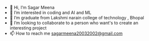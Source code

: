 - 👋 Hi, I’m Sagar Meena
- 👀 I’m interested in coding and AI and ML
- 🌱 I’m graduate from Lakshmi narain college of technology , Bhopal
- 💞️ I’m looking to collaborate to a person who want's to create an interesting project
- 📫 How to reach me sagarmeena20032002@gmail.com

<!---
sagar2meena/sagar2meena is a ✨ special ✨ repository because its `README.md` (this file) appears on your GitHub profile.
You can click the Preview link to take a look at your changes.
--->
